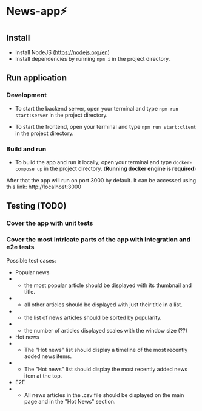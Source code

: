 # News-app⚡

## Install
- Install NodeJS (https://nodejs.org/en)
- Install dependencies by running `npm i`  in the project directory.

## Run application

### Development


- To start the backend server, open your terminal and type `npm run start:server` in the project directory.

- To start the frontend, open your terminal and type `npm run start:client` in the project directory.

### Build and run

- To build the app and run it locally, open your terminal and type `docker-compose up` in the project directory. 
(**Running docker engine is required**)

After that the app will run on port 3000 by default. It can be accessed using this link: http://localhost:3000

## Testing (TODO)

### Cover the app with unit tests

### Cover the most intricate parts of the app with integration and e2e tests

Possible test cases:
- Popular news
- - the most popular article should be displayed with its thumbnail and title.
- - all other articles should be displayed with just their title in a list.
- - the list of news articles should be sorted by popularity.
- - the number of articles displayed scales with the window size (??)
- Hot news
- - The "Hot news" list should display a timeline of the most recently added news items.
- - The "Hot news" list should display the most recently added news item at the top.
- E2E
- - All news articles in the .csv file should be displayed on the main page and in the "Hot News" section.
 
